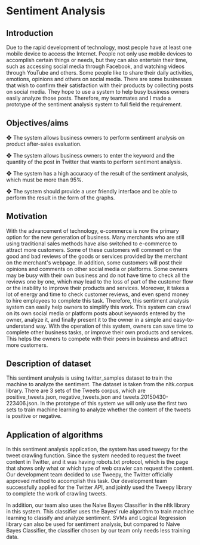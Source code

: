# Sentiment Analysis

## Introduction
Due to the rapid development of technology, most people have at least one mobile device to access the Internet. People not only use mobile devices to accomplish certain things or needs, but they can also entertain their time, such as accessing social media through Facebook, and watching videos through YouTube and others. Some people like to share their daily activities, emotions, opinions and others on social media. There are some businesses that wish to confirm their satisfaction with their products by collecting posts on social media. They hope to use a system to help busy business owners easily analyze those posts. Therefore, my teammates and I made a prototype of the sentiment analysis system to full field the requirement.


## Objectives/aims

❖	The system allows business owners to perform sentiment analysis on product after-sales evaluation.

❖	The system allows business owners to enter the keyword and the quantity of the post in Twitter that wants to perform sentiment analysis.

❖	The system has a high accuracy of the result of the sentiment analysis, which must be more than 95%.

❖	The system should provide a user friendly interface and be able to perform the result in the form of the graphs.

## Motivation
With the advancement of technology, e-commerce is now the primary option for the new generation of business. Many merchants who are still using traditional sales methods have also switched to e-commerce to attract more customers. Some of these customers will comment on the good and bad reviews of the goods or services provided by the merchant on the merchant's webpage. In addition, some customers will post their opinions and comments on other social media or platforms. Some owners may be busy with their own business and do not have time to check all the reviews one by one, which may lead to the loss of part of the customer flow or the inability to improve their products and services. Moreover, it takes a lot of energy and time to check customer reviews, and even spend money to hire employees to complete this task. Therefore, this sentiment analysis system can easily help owners to simplify this work. This system can crawl on its own social media or platform posts about keywords entered by the owner, analyze it, and finally present it to the owner in a simple and easy-to-understand way. With the operation of this system, owners can save time to complete other business tasks, or improve their own products and services. This helps the owners to compete with their peers in business and attract more customers.

## Description of dataset
This sentiment analysis is using twitter_samples dataset to train the machine to analyze the sentiment. The dataset is taken from the nltk.corpus library. There are 3 sets of the Tweets corpus, which are positive_tweets.json, negative_tweets.json and tweets.20150430-223406.json. In the prototype of this system we will only use the first two sets to train machine learning to analyze whether the content of the tweets is positive or negative. 

## Application of algorithms
In this sentiment analysis application, the system has used tweepy for the tweet crawling function. Since the system needed to request the tweet content in Twitter, and it was having robots.txt protocol, which is the page that shows only what or which type of web crawler can request the content. Our development team decided to use Tweepy, the Twitter officially approved method to accomplish this task. Our development team successfully applied for the Twitter API, and jointly used the Tweepy library to complete the work of crawling tweets.

In addition, our team also uses the Naive Bayes Classifier in the nltk library in this system. This classifier uses the Bayes’ rule algorithm to train machine learning to classify and analyze sentiment. SVMs and Logical Regression library can also be used for sentiment analysis, but compared to Naive Bayes Classifier, the classifier chosen by our team only needs less training data.
